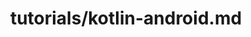 ---
title: tutorials/kotlin-android.md
showAuthorInfo: false
redirect_path: docs/reference/android-overview
---